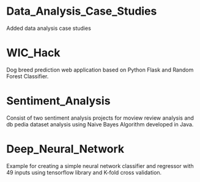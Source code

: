 # Data_Analysis_Case_Studies
Added data analysis case studies

# WIC_Hack
Dog breed prediction web application based on Python Flask and Random Forest Classifier.

# Sentiment_Analysis
Consist of two sentiment analysis projects for moview review analysis and db pedia dataset analysis using Naive Bayes Algorithm developed in Java.

# Deep_Neural_Network
Example for creating a simple neural network classifier and regressor with 49 inputs using tensorflow library and K-fold cross validation.
